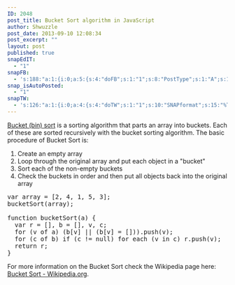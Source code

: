 ```yaml
---
ID: 2048
post_title: Bucket Sort algorithm in JavaScript
author: Shwuzzle
post_date: 2013-09-10 12:08:34
post_excerpt: ""
layout: post
published: true
snapEdIT:
  - "1"
snapFB:
  - 's:188:"a:1:{i:0;a:5:{s:4:"doFB";s:1:"1";s:8:"PostType";s:1:"A";s:10:"AttachPost";s:1:"1";s:10:"SNAPformat";s:51:"New post (%TITLE%) has been published on %SITENAME%";s:11:"isPrePosted";s:1:"1";}}";'
snap_isAutoPosted:
  - "1"
snapTW:
  - 's:126:"a:1:{i:0;a:4:{s:4:"doTW";s:1:"1";s:10:"SNAPformat";s:15:"%TITLE% - %URL%";s:8:"attchImg";s:1:"0";s:11:"isPrePosted";s:1:"1";}}";'
---
```

<a href="http://en.wikipedia.org/wiki/Bucket_sort">Bucket (bin) sort</a> is a sorting algorithm that parts an array into buckets. Each of these are sorted recursively with the bucket sorting algorithm. The basic procedure of Bucket Sort is:
1. Create an empty array
2. Loop through the original array and put each object in a "bucket"
3. Sort each of the non-empty buckets
4. Check the buckets in order and then put all objects back into the original array
<pre>var array = [2, 4, 1, 5, 3];
bucketSort(array);

function bucketSort(a) {
  var r = [], b = [], v, c;
  for (v of a) (b[v] || (b[v] = [])).push(v);
  for (c of b) if (c != null) for each (v in c) r.push(v);
  return r;
}</pre>
For more information on the Bucket Sort check the Wikipedia page here: <a href="http://en.wikipedia.org/wiki/Bucket_sort">Bucket Sort - Wikipedia.org</a>.

